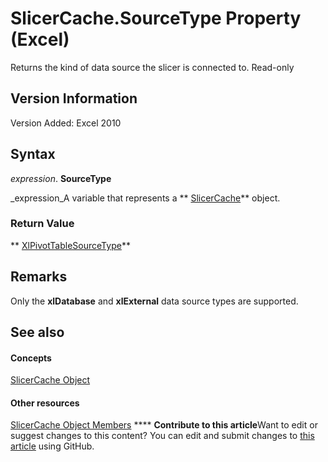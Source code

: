 
# SlicerCache.SourceType Property (Excel)

Returns the kind of data source the slicer is connected to. Read-only


## Version Information

Version Added: Excel 2010 


## Syntax

 _expression_. **SourceType**

 _expression_A variable that represents a  ** [SlicerCache](6e6533e3-0503-a1d3-9ecd-f7997233565f.md)** object.


### Return Value

 ** [XlPivotTableSourceType](96385c0c-3f03-7b57-fb71-af533270a26c.md)**


## Remarks

Only the  **xlDatabase** and **xlExternal** data source types are supported.


## See also


#### Concepts


 [SlicerCache Object](6e6533e3-0503-a1d3-9ecd-f7997233565f.md)
#### Other resources


 [SlicerCache Object Members](59572fc4-0dd9-096a-61b9-7775f90ac7be.md)
****   **Contribute to this article**Want to edit or suggest changes to this content? You can edit and submit changes to  [this article](https://github.com/jhershey00/VBA_Excel_Test/OpenXMLCon/articles/4e23b50d-5b9f-3272-3e14-1ce0b95f8dc4.md) using GitHub.

